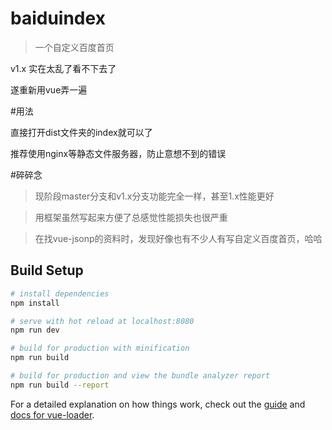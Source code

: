 # baiduindex

> 一个自定义百度首页

v1.x 实在太乱了看不下去了

遂重新用vue弄一遍

#用法

直接打开dist文件夹的index就可以了

推荐使用nginx等静态文件服务器，防止意想不到的错误

#碎碎念

>现阶段master分支和v1.x分支功能完全一样，甚至1.x性能更好

>用框架虽然写起来方便了总感觉性能损失也很严重

>在找vue-jsonp的资料时，发现好像也有不少人有写自定义百度首页，哈哈

## Build Setup

``` bash
# install dependencies
npm install

# serve with hot reload at localhost:8080
npm run dev

# build for production with minification
npm run build

# build for production and view the bundle analyzer report
npm run build --report
```

For a detailed explanation on how things work, check out the [guide](http://vuejs-templates.github.io/webpack/) and [docs for vue-loader](http://vuejs.github.io/vue-loader).
